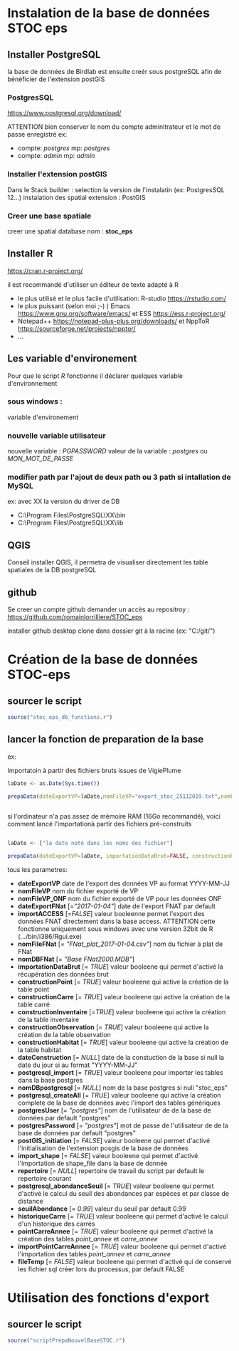 

# Instalation de la base de données STOC eps


## Installer PostgreSQL

la base de données de Birdlab est ensuite creér sous postgreSQL afin
de bénéficier de l'extension postGIS

### PostgresSQL
https://www.postgresql.org/download/

ATTENTION bien conserver le nom du compte adminitrateur et le
mot de passe enregistré 
ex: 
 - compte: _postgres_ mp: _postgres_
 - compte: _admin_  mp: _admin_


### Installer l'extension postGIS
Dans le Stack builder :
selection la version de l'instalatin (ex: PostgresSQL 12...)
instalation des spatial extension : PostGIS

### Creer une base spatiale

creer une spatial database
nom : __stoc_eps__

## Installer R 
https://cran.r-project.org/

il est recommandé d'utiliser un éditeur de texte adapté à R 
 - le plus utilisé et le plus facile d'utilisation: R-studio https://rstudio.com/
 - le plus puissant (selon moi ;-) ) Emacs https://www.gnu.org/software/emacs/ et ESS https://ess.r-project.org/
 - Notepad++ https://notepad-plus-plus.org/downloads/ et NppToR https://sourceforge.net/projects/npptor/
 - ...
 
 




## Les variable d'environement 
Pour que le script _R_ fonctionne il déclarer quelques variable
d'environnement

### sous windows : 
variable d'environement 
### nouvelle variable utilisateur
nouvelle variable : _PGPASSWORD_ valeur de la variable : _postgres_ ou _MON_MOT_DE_PASSE_
###	modifier path par l'ajout de deux path ou 3 path si intallation de MySQL
ex: avec XX la version du driver de DB
 - C:\Program Files\PostgreSQL\XX\bin
 - C:\Program Files\PostgreSQL\XX\lib



## QGIS
Conseil installer QGIS, il permetra de visualiser directement les
table spatiales de la DB postgreSQL



## github
Se creer un compte github
demander un accès au repositroy :
https://github.com/romainlorrilliere/STOC_eps

installer github desktop 
clone dans dossier git à la racine (ex: "C:/git/")





# Création de la base de données STOC-eps

## sourcer le script
```R
source("stoc_eps_db_functions.r")
```

 
 
 
## lancer la fonction de preparation de la base

ex: 

Importatoin à partir des fichiers bruts issues de VigiePlume


```R
laDate <- as.Date(Sys.time())

prepaData(dateExportVP=laDate,nomFileVP="export_stoc_25112019.txt",nomFileVP_ONF="export_stoc_onf_03122019.txt",dateExportFNat="2017-01-04", importACCESS=FALSE, nomFileFNat="FNat_plat_2017-01-04.csv", importationDataBrut=TRUE, constructionPoint=TRUE,constructionCarre=TRUE, constructionInventaire=TRUE,constructionObservation = TRUE, constructionHabitat = TRUE,dateConstruction=NULL,postgresql_import=TRUE,nomDBpostgresql=NULL,postgresql_createAll=TRUE,postgresUser="posgres", postgresPassword="postgres",postGIS_initiation=TRUE,import_shape=FALSE,repertoire=NULL, postgresql_abondanceSeuil=TRUE,seuilAbondance = .99, historiqueCarre=TRUE, pointCarreAnnee=TRUE,importPointCarreAnnee=TRUE,fileTemp=FALSE)
	
```



si l'ordinateur n'a pas assez de mémoire RAM (16Go recommandé), voici
comment lancé l'importationà partir des fichiers pré-construits
```R

laDate <- ["la date noté dans les noms des fichier"]

prepaData(dateExportVP=laDate, importationDataBrut=FALSE, constructionPoint=FALSE,constructionCarre=FALSE, constructionInventaire=FALSE,constructionObservation = FALSE, constructionHabitat = FALSE,dateConstruction=NULL,postgresql_import=TRUE,nomDBpostgresql=NULL,postgresql_createAll=TRUE,postgresUser="postgres", postgresPassword="postgres",postGIS_initiation=TRUE,import_shape=FALSE,repertoire=NULL, postgresql_abondanceSeuil=TRUE,seuilAbondance = .99, historiqueCarre=TRUE, pointCarreAnnee=TRUE,importPointCarreAnnee=TRUE,fileTemp=FALSE)

```

tous les parametres: 

- __dateExportVP__ date de l'export des données VP au format YYYY-MM-JJ
- __nomFileVP__ nom du fichier exporté de VP
- __nomFileVP_ONF__ nom du fichier exporté de VP pour les données ONF
- __dateExportFNat__ [=_"2017-01-04"_] date de l'export FNAT par default
- __importACCESS__ [=_FALSE_] valeur booleenne permet l'export des données FNAT directement dans la base access. ATTENTION cette fonctionne uniquement sous windows avec une version 32bit de R (.../bin/i386/Rgui.exe)
- __nomFileFNat__ [= _"FNat_plat_2017-01-04.csv"_] nom du fichier à plat de FNat
- __nomDBFNat__ [= _"Base FNat2000.MDB"_]
- __importationDataBrut__ [= _TRUE_] valeur booleene qui permet d'activé la récupération des données brut
- __constructionPoint__ [= _TRUE_] valeur booleene qui active la création de la table point
- __constructionCarre__ [= _TRUE_] valeur booleene qui active la création de la table carré
- __constructionInventaire__ [=_TRUE_] valeur booleene qui active la création de la table inventaire
- __constructionObservation__ [= _TRUE_] valeur booleene qui active la création de la table observation
- __constructionHabitat__ [= _TRUE_] valeur booleene qui active la création de la table habitat
- __dateConstruction__ [= _NULL_] date de la constuction de la base si null la date du jour si au format "YYYY-MM-JJ"
- __postgresql_import__ [= _TRUE_]  valeur booleene pour importer les tables dans la base postgres
- __nomDBpostgresql__ [= _NULL_] nom de la base postgres si null "stoc_eps"
- __postgresql_createAll__ [= _TRUE_] valeur booleene qui active la création complete de la base de données avec l'import des tables génériques
- __postgresUser__ [= _"postgres"_] nom de l'utilisateur de de la base de données par default "postgres"
- __postgresPassword__ [= _"postgres"_] mot de passe de l'utilisateur de de la base de données par default "postgres"
- __postGIS_initiation__ [= _FALSE_] valeur booleene qui permet d'activé l'initialisation de l'extension posgis de la base de données
- __import_shape__ [= _FALSE_] valeur booleene qui permet d'activé l'importation de shape_file dans la base de donnée
- __repertoire__ [= _NULL_] repertoire de travail du script par default le repertoire courant
- __postgresql_abondanceSeuil__ [= _TRUE_] valeur booleene qui permet d'activé le calcul du seuil des abondances par espèces et par classe de distance
- __seuilAbondance__ [= _0.99_] valeur du seuil par default 0.99
- __historiqueCarre__ [= _TRUE_]  valeur booleene qui permet d'activé le calcul d'un historique des carrés
- __pointCarreAnnee__ [= _TRUE_] valeur booleene qui permet d'activé la création des tables _point\_annee_ et _carre\_annee_
- __importPointCarreAnnee__ [= _TRUE_]  valeur booleene qui permet d'activé l'importation des tables _point\_annee_ et _carre\_annee_
- __fileTemp__ [= _FALSE_]  valeur booleene qui permet d'activé qui de conservé les fichier sql créer lors du processus, par default FALSE




# Utilisation des fonctions d'export


## sourcer le script
```R
source("scriptPrepaNouvelBaseSTOC.r")
```

 
